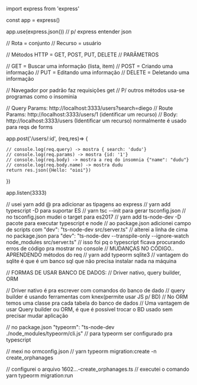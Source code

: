 import express from 'express'

const app = express()

app.use(express.json()) // p/ express entender json

// Rota = conjunto
// Recurso = usuário

// Métodos HTTP = GET, POST, PUT, DELETE
// PARÂMETROS

// GET = Buscar uma informação (lista, item)
// POST = Criando uma informação
// PUT = Editando uma informação
// DELETE = Deletando uma informação

// Navegador por padrão faz requisições get
// P/ outros métodos usa-se programas como o insominia

// Query Params: http://localhost:3333/users?search=diego
// Route Params: http://localhost:3333/users/1 (identificar um recurso)
// Body: http://localhost:3333/users (Identificar um recurso) normalmente é usado para reqs de forms


app.post('/users/:id', (req,res)=> {

    // console.log(req.query) -> mostra { search: 'dudu'}
    // console.log(req.params) -> mostra {id: '1'}
    // console.log(req.body) -> mostra a req do insomnia {"name": "dudu"}
    // console.log(req.body.name) -> mostra dudu
    return res.json({Hello: "oioi"})
})


app.listen(3333)

// usei yarn add @ pra adicionar as tipagens ao express
// yarn add typescript -D para suportar ES
// yarn tsc --init para gerar tsconfig.json
// no tsconfig.json mudei o target para es2017
// yarn add ts-node-dev -D pacote para executar typescript e node
// ao package.json adicionei campo de scripts com "dev": "ts-node-dev src/server.ts"
// alterei a linha de cima no package.json para "dev": "ts-node-dev --transpile-only --ignore-watch node_modules src/server.ts" 
// isso foi pq o typescript ficava procurando erros de código pra mostrar no console
// MUDANÇAS NO CÓDIGO.. APRENDENDO métodos do req
// yarn add typeorm sqlite3
// vantagem do sqlite é que é um banco sql que não precisa instalar nada na máquina

// FORMAS DE USAR BANCO DE DADOS:
// Driver nativo, query builder, ORM

// Driver nativo é pra escrever com comandos do banco de dado
// query builder é usando ferramentas com knex(permite usar JS p/ BD)
// No ORM temos uma classe pra cada tabela do banco de dados
// Uma vantagem de usar Query builder ou ORM, é que é possível trocar o BD usado sem precisar mudar aplicação

// no package.json "typeorm": "ts-node-dev ./node_modules/typeorm/cli.js"
// para typeorm ser configurado pra typescript

// mexi no ormconfig.json
// yarn typeorm migration:create -n create_orphanages

// configurei o arquivo 1602...-create_orphanages.ts
// executei o comando yarn typeorm migration:run